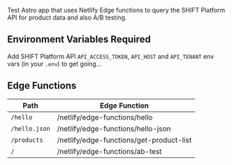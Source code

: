 Test Astro app that uses Netlify Edge functions to query the SHIFT Platform API for product data and also A/B testing.

## Environment Variables Required

Add SHIFT Platform API `API_ACCESS_TOKEN`, `API_HOST` and `API_TENANT` env vars (in your `.env`) to get going...

## Edge Functions

| Path | Edge Function |
|--- |---|
| `/hello` |/netlify/edge-functions/hello |
| `/hello.json` | /netlify/edge-functions/hello-json |
| `/products` | /netlify/edge-functions/get-product-list |
| `/` |/netlify/edge-functions/ab-test |
